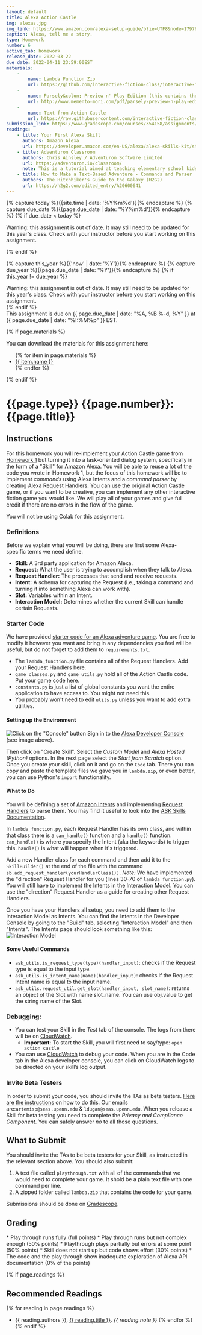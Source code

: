 ```yaml
---
layout: default
title: Alexa Action Castle
img: alexas.jpg
img_link: https://www.amazon.com/alexa-setup-guide/b?ie=UTF8&node=17978645011
caption: Alexa, tell me a story.
type: Homework
number: 6
active_tab: homework
release_date: 2022-03-22 
due_date: 2022-04-11 23:59:00EST
materials:
    - 
        name: Lambda Function Zip
        url: https://github.com/interactive-fiction-class/interactive-fiction-class.github.io/raw/71a272ddeb413a8c399f37f1a527c77d771509a1/homeworks/alexa_action_castle/lambda.zip
    - 
        name: Parsely&colon; Preview n' Play Edition (this contains the Action Castle game).  
        url: http://www.memento-mori.com/pdf/parsely-preview-n-play-edition
    - 
        name: Text from Action Castle  
        url: https://raw.githubusercontent.com/interactive-fiction-class/interactive-fiction-class.github.io/master/homeworks/text-adventure-game/action_castle_text.txt
submission_link: https://www.gradescope.com/courses/354158/assignments/1944235
readings:
    - title: Your First Alexa Skill
      authors: Amazon Alexa
      url: https://developer.amazon.com/en-US/alexa/alexa-skills-kit/start?sc_category=paid&sc_channel=SEM&sc_campaign=SEM-GO%5EBrand%5EAll%5ELD%5EProfessional_Developer%5EEvergreen%5EUS%5EEnglish%5ETex&sc_publisher=GO&sc_content=content&sc_detail=379690615170&sc_funnel=convert&sc_country=US&sc_keyword=how%20to%20make%20a%20alexa%20skill&sc_place=&sc_trackingcode=e&sc_segment=&sc_medium=paid%7CSEM%7CSEM-GO%5EBrand%5EAll%5ELD%5EProfessional_Developer%5EEvergreen%5EUS%5EEnglish%5ETex%7CGO%7Ccontent%7C379690615170%7Cconvert%7CUS%7Chow%20to%20make%20a%20alexa%20skill%7C%7Ce%7C&gclid=CjwKCAjwoduRBhA4EiwACL5RP7Rzwe-X7mZ-Ov4XLlWf2zCOoVCM2oEw2c1Q1pc6cNpDN6jDFWXxbxoCzKcQAvD_Bw
    - title: Adventuron Classroom
      authors: Chris Ainsley / Adventuron Software Limited
      url: https://adventuron.io/classroom/
      note: This is a tutorial aimed at teaching elementary school kids how to program by writing a text adventure game.  I modeled our text adventure game after this Adventuron system.
    - title: How to Make a Text-Based Adventure - Commands and Parser
      authors: The Hitchhiker's Guide to the Galaxy (H2G2)
      url: https://h2g2.com/edited_entry/A20600641
---
```



<!-- Check whether the assignment is ready to release -->
{% capture today %}{{site.time | date: '%Y%m%d'}}{% endcapture %}
{% capture due_date %}{{page.due_date | date: '%Y%m%d'}}{% endcapture %}
{% if due_date < today %} 
<div class="alert alert-danger">

Warning: this assignment is out of date.  It may still need to be updated for this year's class.  Check with your instructor before you start working on this assignment.
</div>
{% endif %}
<!-- End of check whether the assignment is up to date -->


<!-- Check whether the assignment is up to date -->
{% capture this_year %}{{'now' | date: '%Y'}}{% endcapture %}
{% capture due_year %}{{page.due_date | date: '%Y'}}{% endcapture %}
{% if this_year != due_year %} 
<div class="alert alert-danger">
Warning: this assignment is out of date.  It may still need to be updated for this year's class.  Check with your instructor before you start working on this assignment.
</div>
{% endif %}
<!-- End of check whether the assignment is up to date -->


<div class="alert alert-info">
This assignment is due on {{ page.due_date | date: "%A, %B %-d, %Y" }} at {{ page.due_date | date: "%I:%M%p" }} EST. 
</div>

{% if page.materials %}
<div class="alert alert-info">
You can download the materials for this assignment here:
<ul>
{% for item in page.materials %}
<li><a href="{{item.url}}">{{ item.name }}</a></li>
{% endfor %}
</ul>
</div>
{% endif %}


{{page.type}} {{page.number}}: {{page.title}}
=============================================================

## Instructions

For this homework you will re-implement your Action Castle game from [Homework 1](/homeworks/text-adventure-game/text-adventure-game.html) but turning it into a task-oriented dialog system, specifically in the form of a "Skill" for Amazon Alexa. You will be able to reuse a lot of the code you wrote in Homework 1, but the focus of this homework will be to implement _commands_ using Alexa Intents and a _command parser_ by creating Alexa Request Handlers. You can use the original Action Castle game, or if you want to be creative, you can implement any other interactive fiction game you would like. We will play all of your games and give full credit if there are no errors in the flow of the game. 

You will not be using Colab for this assignment.

### Definitions

Before we explain what you will be doing, there are first some Alexa-specific terms we need define.

* **Skill:** A 3rd party application for Amazon Alexa.
* **Request:** What the user is trying to accomplish when they talk to Alexa.
* **Request Handler:** The processes that send and receive requests.
* **Intent:** A schema for capturing the Request (i.e., taking a command and turning it into something Alexa can work with).
* **[Slot](https://medium.com/enpit-developer-blog/alexa-what-are-slots-and-how-to-read-slot-values-ea050047df0c):** Variables within an Intent.
* **Interaction Model:** Determines whether the current Skill can handle certain Requests.

### Starter Code

We have provided [starter code for an Alexa adventure game](https://github.com/interactive-fiction-class/interactive-fiction-class.github.io/raw/71a272ddeb413a8c399f37f1a527c77d771509a1/homeworks/alexa_action_castle/lambda.zip).  You are free to modify it however you want and bring in any dependencies you feel will be useful, but do not forget to add them to `requirements.txt`.

* The `lambda_function.py` file contains all of the Request Handlers. Add your Request Handlers here.
* `game_classes.py` and `game_utils.py` hold all of the Action Castle code. Put your game code here.
* `constants.py` is just a list of global constants you want the entire application to have access to. You might not need this.
* You probably won't need to edit `utils.py` unless you want to add extra utilities.


#### Setting up the Environment
![Click on the "Console" button](/assets/img/developer.png)
Sign in to the [Alexa Developer Console](https://developer.amazon.com/en-US/alexa/alexa-skills-kit/start?sc_category=paid&sc_channel=SEM&sc_campaign=SEM-GO%5EBrand%5EAll%5ELD%5EProfessional_Developer%5EEvergreen%5EUS%5EEnglish%5ETex&sc_publisher=GO&sc_content=content&sc_detail=571868003723&sc_funnel=convert&sc_country=US&sc_keyword=alexa%20developer%20console&sc_place=&sc_trackingcode=e&sc_segment=&sc_medium=paid%7CSEM%7CSEM-GO%5EBrand%5EAll%5ELD%5EProfessional_Developer%5EEvergreen%5EUS%5EEnglish%5ETex%7CGO%7Ccontent%7C571868003723%7Cconvert%7CUS%7Calexa%20developer%20console%7C%7Ce%7C&gclid=CjwKCAjwoduRBhA4EiwACL5RP8suprxHnexM4TslG_jvjmEYp2-lbEjkdUA-sCXTwZ2URKafzWGjshoCYREQAvD_BwE) (see image above). 

Then click on "Create Skill". Select the *Custom Model* and *Alexa Hosted (Python)* options. In the next page select the *Start from Scratch* option.  Once you create your skill, click on it and go on the `Code` tab. There you can copy and paste the template files we gave you in `lambda.zip`, or even better, you can use Python's `import` functionality. 

#### What to Do
You will be defining a set of [Amazon Intents](https://developer.amazon.com/en-US/docs/alexa/interaction-model-design/design-the-custom-intents-for-your-skill.html) and implementing [Request Handlers](https://developer.amazon.com/en-US/docs/alexa/alexa-skills-kit-sdk-for-java/handle-requests.html) to parse them.  You may find it useful to look into the [ASK Skills Documentation](https://alexa-skills-kit-python-sdk.readthedocs.io/en/latest/api/core.html).

In `lambda_function.py`, each Request Handler has its own class, and within that class there is a `can_handle()` function and a `handle()` function. `can_handle()` is where you specify the Intent (aka the keywords) to trigger this. `handle()` is what will happen when it's triggered.

Add a new Handler class for each command and then add it to the `SkillBuilder()` at the end of the file with the command  `sb.add_request_handler(yourHandlerClass())`.
*Note:* We have implemented the "direction" Request Handler for you (lines 30-70 of `lambda_function.py`). You will still have to implement the Intents in the Interaction Model. You can use the "direction" Request Handler as a guide for creating other Request Handlers. 

Once you have your Handlers all setup, you need to add them to the Interaction Model as Intents. You can find the Intents in the Developer Console by going to the "Build" tab, selecting "Interaction Model" and then "Intents". The Intents page should look something like this:
![Interaction Model](/assets/img/intents.png)


#### Some Useful Commands
* `ask_utils.is_request_type(type)(handler_input)`: checks if the Request type is equal to the input type. 
* `ask_utils.is_intent_name(name)(handler_input)`: checks if the Request Intent name is equal to the input name.
* `ask_utils.request_util.get_slot(handler_input, slot_name)`: returns an object of the Slot with name slot_name. You can use obj.value to get the string name of the Slot. 


### Debugging:
* You can test your Skill in the *Test* tab of the console. The logs from there will be on [CloudWatch](https://aws.amazon.com/cloudwatch/).
    * **Important:** To start the Skill, you will first need to say/type: `open action castle`
* You can use [CloudWatch](https://aws.amazon.com/cloudwatch/) to debug your code. When you are in the Code tab in the Alexa developer console, you can click on CloudWatch logs to be directed on your skill’s log output. 


### Invite Beta Testers

In order to submit your code, you should invite the TAs as beta testers. [Here are the instructions](https://developer.amazon.com/en-US/docs/alexa/custom-skills/skills-beta-testing-for-alexa-skills.html) on how to do this. Our emails are:`artemisp@seas.upenn.edu` & `ldugan@seas.upenn.edu`. When you release a Skill for beta testing you need to complete the _Privacy and Compliance Component_. You can safely answer *no* to all those questions.  


## What to Submit

You should invite the TAs to be beta testers for your Skill, as instructed in the relevant section above. You should also submit:

1. A text file called `playthrough.txt` with all of the commands that we would need to complete your game. It shold be a plain text file with one command per line.
2. A zipped folder called `lambda.zip` that contains the code for your game.

Submissions should be done on [Gradescope]({{page.submission_link}}).

## Grading
<div class="alert alert-warning" markdown="1">
* Play through runs fully (full points)
* Play through runs but not complex enough (50% points)
* Playthrough plays partially but errors at some point (50% points)
* Skill does not start up but code shows effort (30% points)
* The code and the play through show inadequate exploration of Alexa API documentation (0% of the points)
</div>

{% if page.readings %} 
## Recommended Readings
{% for reading in page.readings %}
* {{ reading.authors }}, <a href="{{ reading.url }}">{{ reading.title }}</a>.  <i>{{ reading.note }}</i>
{% endfor %}
{% endif %}
